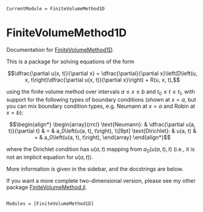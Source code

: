 ```@meta
CurrentModule = FiniteVolumeMethod1D
```

# FiniteVolumeMethod1D

Documentation for [FiniteVolumeMethod1D](https://github.com/SciML/FiniteVolumeMethod1D.jl). 

This is a package for solving equations of the form

```math
\dfrac{\partial u(x, t)}{\partial x} = \dfrac{\partial}{\partial x}\left(D\left(u, x, t\right)\dfrac{\partial u(x, t)}{\partial x}\right) + R(u, x, t),
```

using the finite volume method over intervals $a \leq x \leq b$ and $t_0 \leq t \leq t_1$, with support for the following types of boundary conditions (shown at $x = a$, but you can mix boundary condition types, e.g. Neumann at $x=a$ and Robin at $x=b$):

```math
\begin{align*}
\begin{array}{rrcl}
\text{Neumann}: & \dfrac{\partial u(a, t)}{\partial t} & = & a_0\left(u(a, t), t\right), \\[9pt]
\text{Dirichlet}: & u(a, t) & = & a_0\left(u(a, t), t\right),
\end{array}
\end{align*}
```

where the Dirichlet condition has $u(a, t)$ mapping from $a_0(u(a, t), t)$ (i.e., it is not an implicit equation for $u(a, t)$).

More information is given in the sidebar, and the docstrings are below.

If you want a more complete two-dimensional version, please see my other package [FiniteVolumeMethod.jl](https://github.com/SciML/FiniteVolumeMethod.jl).

```@index
```

```@autodocs
Modules = [FiniteVolumeMethod1D]
```
